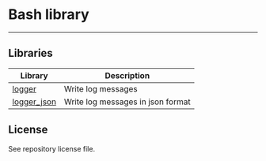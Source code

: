 # Bash library
---

## Libraries
<table>
  <thead>
    <tr>
      <th>Library</th>
      <th>Description</th>
    </tr>
  </thead>
  <tbody>
    <tr>
      <td><a href="logger">logger</a></td>
      <td>Write log messages</td>
    </tr>
    <tr>
      <td><a href="logger_json">logger_json</a></td>
      <td>Write log messages in json format</td>
    </tr>
  </tbody>
</table>

## License
See repository license file.
